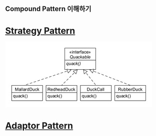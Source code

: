 ## Compound Pattern 이해하기

# [Strategy Pattern](./StrategyPattern)
![inline-block](./StrategyPattern/CompoundStrategyPattern.png)

# [Adaptor Pattern](./AdaptorPattern)
